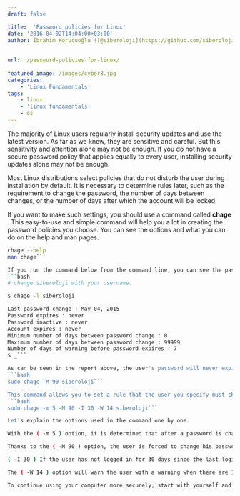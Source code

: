 ```yaml
---
draft: false

title:  'Password policies for Linux'
date: '2016-04-02T14:04:00+03:00'
author: İbrahim Korucuoğlu ([@siberoloji](https://github.com/siberoloji))
 
 
url:  /password-policies-for-linux/
 
featured_image: /images/cyber8.jpg
categories:
    - 'Linux Fundamentals'
tags:
    - linux
    - 'linux fundamentals'
    - os
---
```

The majority of Linux users regularly install security updates and use the latest version. As far as we know, they are sensitive and careful. But this sensitivity and attention alone may not be enough. If you do not have a secure password policy that applies equally to every user, installing security updates alone may not be enough.

Most Linux distributions select policies that do not disturb the user during installation by default. It is necessary to determine rules later, such as the requirement to change the password, the number of days between changes, or the number of days after which the account will be locked.  

If you want to make such settings,   you should use a command called **chage** . This easy-to-use and simple command will help you a lot in creating the password policies you choose. You can see the options and what you can do on the help and man pages.
```bash
chage --help
man chage```

If you run the command below from the command line, you can see the password rules of the user you want.
```bash
# change siberoloji with your username.

$ chage -l siberoloji

Last password change : May 04, 2015
Password expires : never
Password inactive : never
Account expires : never
Minimum number of days between password change : 0
Maximum number of days between password change : 99999
Number of days of warning before password expires : 7
$ _```

As can be seen in the report above, the user's password will never expire, become inactive, the account will not become inactive, and there will be no need to create a new password before 99999 days have passed since the password was changed.
```bash
sudo chage -M 90 siberoloji```

This command allows you to set a rule that the user you specify must change their password after 90 days from the last password change.
```bash
sudo chage -m 5 -M 90 -I 30 -W 14 siberoloji```

Let's explain the options used in the command one by one.

With the ( -m 5 ) option, it is determined that after a password is changed, at least 5 days must pass before it can be changed again.

Thanks to the ( -M 90 ) option, the user is forced to change his password after 90 days have passed since the password was changed.

( -I 30 ) If the user has not logged in for 30 days since the last login, it is determined that the account will be deactivated. If you are going on vacation or will be away from your computer for a long time, we recommend that you use it with caution. 

The ( -W 14 ) option will warn the user with a warning when there are 14 days left for his password to expire.

To continue using your computer more securely, start with yourself and try tightening your own user password policies. Although it may seem strange for a while, believe me, people feel more secure the system they use.
